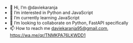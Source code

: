 - 👋 Hi, I’m @daviekaranja
- 👀 I’m interested in Python and JavaScript
- 🌱 I’m currently learning JavaScript
- 💞️ I’m looking to collaborate on Python, FastAPI specifically
- 📫 How to reach me daviekaranja95@gmail.com, https://wa.me/qr/TNMKPA76LKWDD1

<!---
daviekaranja/daviekaranja is a ✨ special ✨ repository because its `README.md` (this file) appears on your GitHub profile.
You can click the Preview link to take a look at your changes.
--->
